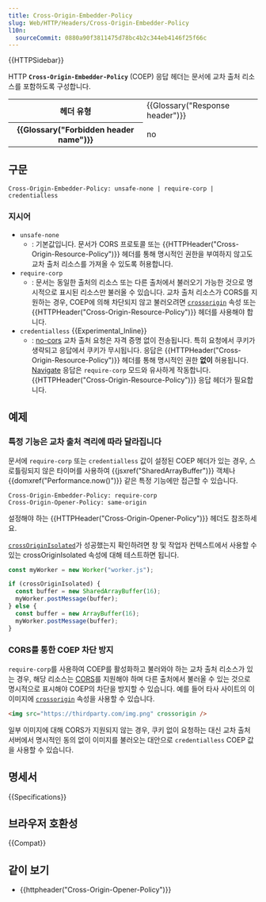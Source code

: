 ```yaml
---
title: Cross-Origin-Embedder-Policy
slug: Web/HTTP/Headers/Cross-Origin-Embedder-Policy
l10n:
  sourceCommit: 0880a90f3811475d78bc4b2c344eb4146f25f66c
---
```


{{HTTPSidebar}}

HTTP **`Cross-Origin-Embedder-Policy`** (COEP) 응답 헤더는 문서에 교차 출처 리소스를 포함하도록 구성합니다.

<table class="properties">
  <tbody>
    <tr>
      <th scope="row">헤더 유형</th>
      <td>{{Glossary("Response header")}}</td>
    </tr>
    <tr>
      <th scope="row">{{Glossary("Forbidden header name")}}</th>
      <td>no</td>
    </tr>
  </tbody>
</table>

## 구문

```http
Cross-Origin-Embedder-Policy: unsafe-none | require-corp | credentialless
```

### 지시어

- `unsafe-none`
  - : 기본값입니다. 문서가 CORS 프로토콜 또는 {{HTTPHeader("Cross-Origin-Resource-Policy")}} 헤더를 통해 명시적인 권한을 부여하지 않고도 교차 출처 리소스를 가져올 수 있도록 허용합니다.
- `require-corp`
  - : 문서는 동일한 출처의 리소스 또는 다른 출처에서 불러오기 가능한 것으로 명시적으로 표시된 리소스만 불러올 수 있습니다. 교차 출처 리소스가 CORS를 지원하는 경우, COEP에 의해 차단되지 않고 불러오려면 [`crossorigin`](/ko/docs/Web/HTML/Attributes/crossorigin) 속성 또는 {{HTTPHeader("Cross-Origin-Resource-Policy")}} 헤더를 사용해야 합니다.
- `credentialless` {{Experimental_Inline}}
  - : [no-cors](/ko/docs/Web/API/Request/mode) 교차 출처 요청은 자격 증명 없이 전송됩니다. 특히 요청에서 쿠키가 생략되고 응답에서 쿠키가 무시됩니다. 응답은 {{HTTPHeader("Cross-Origin-Resource-Policy")}} 헤더를 통해 명시적인 권한 **없이** 허용됩니다. [Navigate](/ko/docs/Web/API/Request/mode) 응답은 `require-corp` 모드와 유사하게 작동합니다. {{HTTPHeader("Cross-Origin-Resource-Policy")}} 응답 헤더가 필요합니다.

## 예제

### 특정 기능은 교차 출처 격리에 따라 달라집니다

문서에 `require-corp` 또는 `credentialless` 값이 설정된 COEP 헤더가 있는 경우, 스로틀링되지 않은 타이머를 사용하여 {{jsxref("SharedArrayBuffer")}} 객체나 {{domxref("Performance.now()")}} 같은 특정 기능에만 접근할 수 있습니다.

```http
Cross-Origin-Embedder-Policy: require-corp
Cross-Origin-Opener-Policy: same-origin
```

설정해야 하는 {{HTTPHeader("Cross-Origin-Opener-Policy")}} 헤더도 참조하세요.

[`crossOriginIsolated`](/ko/docs/Web/API/crossOriginIsolated)가 성공했는지 확인하려면 창 및 작업자 컨텍스트에서 사용할 수 있는 crossOriginIsolated 속성에 대해 테스트하면 됩니다.

```js
const myWorker = new Worker("worker.js");

if (crossOriginIsolated) {
  const buffer = new SharedArrayBuffer(16);
  myWorker.postMessage(buffer);
} else {
  const buffer = new ArrayBuffer(16);
  myWorker.postMessage(buffer);
}
```

### CORS를 통한 COEP 차단 방지

`require-corp`를 사용하여 COEP를 활성화하고 불러와야 하는 교차 출처 리소스가 있는 경우, 해당 리소스는 [CORS](/ko/docs/Web/HTTP/CORS)를 지원해야 하며 다른 출처에서 불러올 수 있는 것으로 명시적으로 표시해야 COEP의 차단을 방지할 수 있습니다. 예를 들어 타사 사이트의 이 이미지에 [`crossorigin`](/ko/docs/Web/HTML/Attributes/crossorigin) 속성을 사용할 수 있습니다.

```html
<img src="https://thirdparty.com/img.png" crossorigin />
```

일부 이미지에 대해 CORS가 지원되지 않는 경우, 쿠키 없이 요청하는 대신 교차 출처 서버에서 명시적인 동의 없이 이미지를 불러오는 대안으로 `credentialless` COEP 값을 사용할 수 있습니다.

## 명세서

{{Specifications}}

## 브라우저 호환성

{{Compat}}

## 같이 보기

- {{httpheader("Cross-Origin-Opener-Policy")}}
